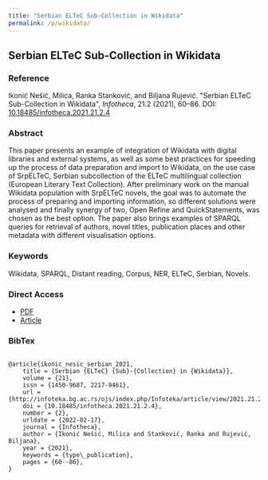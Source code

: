 ```yaml
---
title: "Serbian ELTeC Sub-Collection in Wikidata"
permalink: /p/wikidata/
---
```


<meta name="citation_title" content="Serbian ELTeC Sub-Collection in Wikidata">
<meta name="citation_author" content="Milica Ikonić Nešić">
<meta name="citation_author" content="Ranka Stanković">
<meta name="citation_author" content="Biljana Rujević">
<meta name="citation_publication_date" content="2021">
<meta name="citation_journal_name" content="Infotheca - Journal for Digital Humanities">
<meta name="citattion_journal_issue" content="21.2">

## Serbian ELTeC Sub-Collection in Wikidata

### Reference

Ikonić Nešić, Milica, Ranka Stanković, and Biljana Rujević. "Serbian ELTeC Sub-Collection in Wikidata", _Infotheca_, 21.2 (2021), 60–86. DOI: [10.18485/infotheca.2021.21.2.4](https://doi.org/10.18485/infotheca.2021.21.2.4)

### Abstract

This paper presents an example of integration of Wikidata with digital libraries and external systems, as well as some best practices for speeding up the process of data preparation and import to Wikidata, on the use case of SrpELTeC, Serbian subcollection of the ELTeC multilingual collection (European Literary
Text Collection). After preliminary work on the manual Wikidata population with SrpELTeC novels, the goal was to automate the process of preparing and importing
information, so different solutions were analysed and finally synergy of two, Open Refine and QuickStatements, was chosen as the best option. The paper also brings
examples of SPARQL queries for retrieval of authors, novel titles, publication places and other metadata with different visualisation options.

### Keywords

Wikidata, SPARQL, Distant reading, Corpus, NER, ELTeC, Serbian, Novels.

### Direct Access

- [PDF](https://github.com/distantreading/compendium/blob/main/f/wikidata.pdf)
- [Article](https://infoteka.bg.ac.rs/ojs/index.php/Infoteka/article/view/2021.21.2.4_en/260)

### BibTex

```

@article{ikonic_nesic_serbian_2021,
	title = {Serbian {ELTeC} {Sub}-{Collection} in {Wikidata}},
	volume = {21},
	issn = {1450-9687, 2217-9461},
	url = {http://infoteka.bg.ac.rs/ojs/index.php/Infoteka/article/view/2021.21.2.4_en},
	doi = {10.18485/infotheca.2021.21.2.4},
	number = {2},
	urldate = {2022-02-17},
	journal = {Infotheca},
	author = {Ikonić Nešić, Milica and Stanković, Ranka and Rujević, Biljana},
	year = {2021},
	keywords = {type\_publication},
	pages = {60--86},
}

```

<span class='Z3988' title='url_ver=Z39.88-2004&amp;ctx_ver=Z39.88-2004&amp;rfr_id=info%3Asid%2Fzotero.org%3A2&amp;rft_id=info%3Adoi%2F10.18485%2Finfotheca.2021.21.2.4&amp;rft_val_fmt=info%3Aofi%2Ffmt%3Akev%3Amtx%3Ajournal&amp;rft.genre=article&amp;rft.atitle=Serbian%20ELTeC%20Sub-Collection%20in%20Wikidata&amp;rft.jtitle=Infotheca&amp;rft.stitle=Infotheca&amp;rft.volume=21&amp;rft.issue=2&amp;rft.aufirst=Milica&amp;rft.aulast=Ikoni%C4%87%20Ne%C5%A1i%C4%87&amp;rft.au=Milica%20Ikoni%C4%87%20Ne%C5%A1i%C4%87&amp;rft.au=Ranka%20Stankovi%C4%87&amp;rft.au=Biljana%20Rujevi%C4%87&amp;rft.date=2021&amp;rft.pages=60-86&amp;rft.spage=60&amp;rft.epage=86&amp;rft.issn=1450-9687%2C%202217-9461'></span>
